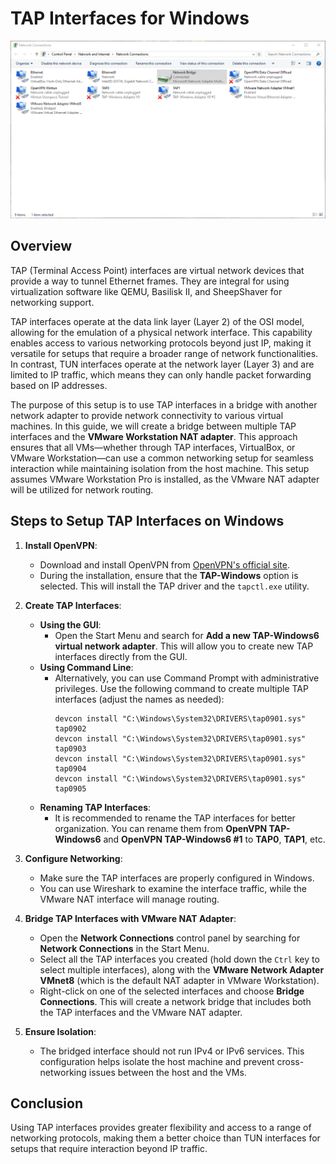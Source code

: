 # TAP Interfaces for Windows
![Network Interfaces](images/Network_Interfaces.png)

## Overview
TAP (Terminal Access Point) interfaces are virtual network devices that provide a way to tunnel Ethernet frames. They are integral for using virtualization software like QEMU, Basilisk II, and SheepShaver for networking support.

TAP interfaces operate at the data link layer (Layer 2) of the OSI model, allowing for the emulation of a physical network interface. This capability enables access to various networking protocols beyond just IP, making it versatile for setups that require a broader range of network functionalities. In contrast, TUN interfaces operate at the network layer (Layer 3) and are limited to IP traffic, which means they can only handle packet forwarding based on IP addresses.

The purpose of this setup is to use TAP interfaces in a bridge with another network adapter to provide network connectivity to various virtual machines. In this guide, we will create a bridge between multiple TAP interfaces and the **VMware Workstation NAT adapter**. This approach ensures that all VMs—whether through TAP interfaces, VirtualBox, or VMware Workstation—can use a common networking setup for seamless interaction while maintaining isolation from the host machine.  This setup assumes VMware Workstation Pro is installed, as the VMware NAT adapter will be utilized for network routing.

## Steps to Setup TAP Interfaces on Windows
1. **Install OpenVPN**:
   - Download and install OpenVPN from [OpenVPN's official site](https://openvpn.net/community-downloads/).
   - During the installation, ensure that the **TAP-Windows** option is selected. This will install the TAP driver and the `tapctl.exe` utility.

2. **Create TAP Interfaces**:
   - **Using the GUI**:
     - Open the Start Menu and search for **Add a new TAP-Windows6 virtual network adapter**. This will allow you to create new TAP interfaces directly from the GUI.
   - **Using Command Line**:
     - Alternatively, you can use Command Prompt with administrative privileges. Use the following command to create multiple TAP interfaces (adjust the names as needed):
       ```shell
       devcon install "C:\Windows\System32\DRIVERS\tap0901.sys" tap0902
       devcon install "C:\Windows\System32\DRIVERS\tap0901.sys" tap0903
       devcon install "C:\Windows\System32\DRIVERS\tap0901.sys" tap0904
       devcon install "C:\Windows\System32\DRIVERS\tap0901.sys" tap0905
       ```
   - **Renaming TAP Interfaces**:
     - It is recommended to rename the TAP interfaces for better organization. You can rename them from **OpenVPN TAP-Windows6** and **OpenVPN TAP-Windows6 #1** to **TAP0**, **TAP1**, etc.

3. **Configure Networking**:
   - Make sure the TAP interfaces are properly configured in Windows.
   - You can use Wireshark to examine the interface traffic, while the VMware NAT interface will manage routing.

4. **Bridge TAP Interfaces with VMware NAT Adapter**:
   - Open the **Network Connections** control panel by searching for **Network Connections** in the Start Menu.
   - Select all the TAP interfaces you created (hold down the `Ctrl` key to select multiple interfaces), along with the **VMware Network Adapter VMnet8** (which is the default NAT adapter in VMware Workstation).
   - Right-click on one of the selected interfaces and choose **Bridge Connections**. This will create a network bridge that includes both the TAP interfaces and the VMware NAT adapter.

5. **Ensure Isolation**:
   - The bridged interface should not run IPv4 or IPv6 services. This configuration helps isolate the host machine and prevent cross-networking issues between the host and the VMs.

## Conclusion
Using TAP interfaces provides greater flexibility and access to a range of networking protocols, making them a better choice than TUN interfaces for setups that require interaction beyond IP traffic.